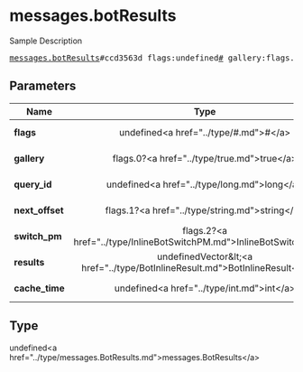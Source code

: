 # messages.botResults

Sample Description

<pre>
<a href="../constructor/messages.botResults.md">messages.botResults</a>#ccd3563d flags:undefined<a href="../type/#.md">#</a> gallery:flags.0?<a href="../type/true.md">true</a> query_id:undefined<a href="../type/long.md">long</a> next_offset:flags.1?<a href="../type/string.md">string</a> switch_pm:flags.2?<a href="../type/InlineBotSwitchPM.md">InlineBotSwitchPM</a> results:undefinedVector&lt;<a href="../type/BotInlineResult.md">BotInlineResult</a>&gt; cache_time:undefined<a href="../type/int.md">int</a> = undefined<a href="../type/messages.BotResults.md">messages.BotResults</a>;
</pre>

## Parameters

| Name | Type | Description |
|------|:----:|-------------|
| **flags** | undefined&lt;a href=&#34;../type/#.md&#34;&gt;#&lt;/a&gt; | Param description |
| **gallery** | flags.0?&lt;a href=&#34;../type/true.md&#34;&gt;true&lt;/a&gt; | Param description |
| **query_id** | undefined&lt;a href=&#34;../type/long.md&#34;&gt;long&lt;/a&gt; | Param description |
| **next_offset** | flags.1?&lt;a href=&#34;../type/string.md&#34;&gt;string&lt;/a&gt; | Param description |
| **switch_pm** | flags.2?&lt;a href=&#34;../type/InlineBotSwitchPM.md&#34;&gt;InlineBotSwitchPM&lt;/a&gt; | Param description |
| **results** | undefinedVector&amp;lt;&lt;a href=&#34;../type/BotInlineResult.md&#34;&gt;BotInlineResult&lt;/a&gt;&amp;gt; | Param description |
| **cache_time** | undefined&lt;a href=&#34;../type/int.md&#34;&gt;int&lt;/a&gt; | Param description |

## Type

undefined&lt;a href=&#34;../type/messages.BotResults.md&#34;&gt;messages.BotResults&lt;/a&gt;
